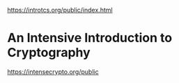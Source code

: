 
https://introtcs.org/public/index.html

# An Intensive Introduction to Cryptography

https://intensecrypto.org/public
